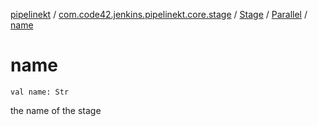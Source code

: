 [pipelinekt](../../../index.md) / [com.code42.jenkins.pipelinekt.core.stage](../../index.md) / [Stage](../index.md) / [Parallel](index.md) / [name](./name.md)

# name

`val name: Str`

the name of the stage


